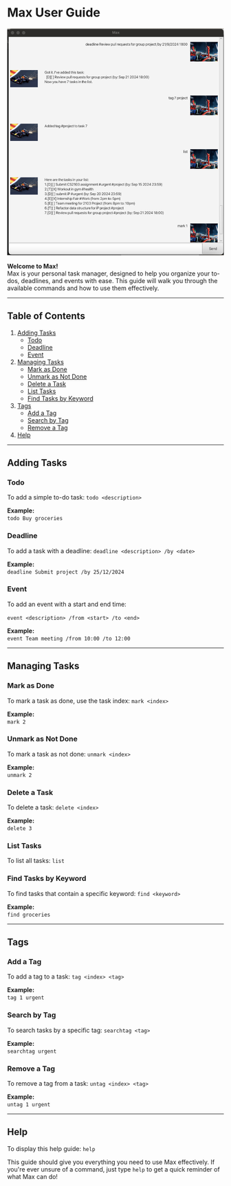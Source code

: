 # Max User Guide


![Ui.png](Ui.png)

**Welcome to Max!**  
Max is your personal task manager, designed to help you organize your to-dos, deadlines, and events with ease. This guide will walk you through the available commands and how to use them effectively.

---

## Table of Contents

1. [Adding Tasks](#adding-tasks)
    - [Todo](#todo)
    - [Deadline](#deadline)
    - [Event](#event)
2. [Managing Tasks](#managing-tasks)
    - [Mark as Done](#mark-as-done)
    - [Unmark as Not Done](#unmark-as-not-done)
    - [Delete a Task](#delete-a-task)
    - [List Tasks](#list-tasks)
    - [Find Tasks by Keyword](#find-tasks-by-keyword)
3. [Tags](#tags)
    - [Add a Tag](#add-a-tag)
    - [Search by Tag](#search-by-tag)
    - [Remove a Tag](#remove-a-tag)
4. [Help](#help)

---

## Adding Tasks

### Todo
To add a simple to-do task:
`todo <description>`

**Example:**  
`todo Buy groceries`

### Deadline
To add a task with a deadline:
`deadline <description> /by <date>`

**Example:**  
`deadline Submit project /by 25/12/2024`

### Event
To add an event with a start and end time:

`event <description> /from <start> /to <end>`

**Example:**  
`event Team meeting /from 10:00 /to 12:00`

---

## Managing Tasks

### Mark as Done
To mark a task as done, use the task index:
`mark <index>`

**Example:**  
`mark 2`

### Unmark as Not Done
To mark a task as not done:
`unmark <index>`

**Example:**  
`unmark 2`

### Delete a Task
To delete a task:
`delete <index>`

**Example:**  
`delete 3`

### List Tasks
To list all tasks:
`list`

### Find Tasks by Keyword
To find tasks that contain a specific keyword:
`find <keyword>`

**Example:**  
`find groceries`

---

## Tags

### Add a Tag
To add a tag to a task:
`tag <index> <tag>`

**Example:**  
`tag 1 urgent`

### Search by Tag
To search tasks by a specific tag:
`searchtag <tag>`

**Example:**  
`searchtag urgent`

### Remove a Tag
To remove a tag from a task:
`untag <index> <tag>`

**Example:**  
`untag 1 urgent`

---

## Help

To display this help guide:
`help`

This guide should give you everything you need to use Max effectively. 
If you're ever unsure of a command, just type `help` to get a quick reminder of what Max can do!



